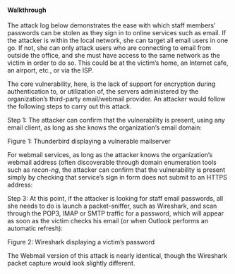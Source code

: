 #### Walkthrough

The attack log below demonstrates the ease with which staff members’ passwords can be stolen as they sign in to online services such as email. If the attacker is within the local network, she can target all email users in one go. If not, she can only attack users who are connecting to email from outside the office, and she must have access to the same network as the victim in order to do so. This could be at the victim’s home, an Internet cafe, an airport, etc., or via the ISP.

The core vulnerability, here, is the lack of support for encryption during authentication to, or utilization of, the servers administered by the organization’s third-party email/webmail provider. An attacker would follow the following steps to carry out this attack.

Step 1: The attacker can confirm that the vulnerability is present, using any email client, as long as she knows the organization’s email domain:

<Thunderbird screenshot>

Figure 1: Thunderbird displaying a vulnerable mailserver

For webmail services, as long as the attacker knows the organization’s webmail address (often discoverable through domain enumeration tools such as *recon-ng*, the attacker can confirm that the vulnerability is present simply by checking that service’s sign in form does not submit to an HTTPS address:

<Browser screenshot: non-HTTPS Webmail sign-in page>

<HTML "source" screenshot: non-HTTPS value of form tag "action=" attribute>

Figure 1: Browser displaying a vulnerable Webmail sign-in page


!INCLUDE "../traffic_monitoring/instructions.md"

Step 3: At this point, if the attacker is looking for staff email passwords, all she needs to do is launch a packet-sniffer, such as Wireshark, and scan through the POP3, IMAP or SMTP traffic for a password, which will appear as soon as the victim checks his email (or when Outlook performs an automatic refresh):

<wireshark screenshot>

Figure 2: Wireshark displaying a victim’s password

The Webmail version of this attack is nearly identical, though the Wireshark packet capture would look slightly different.
